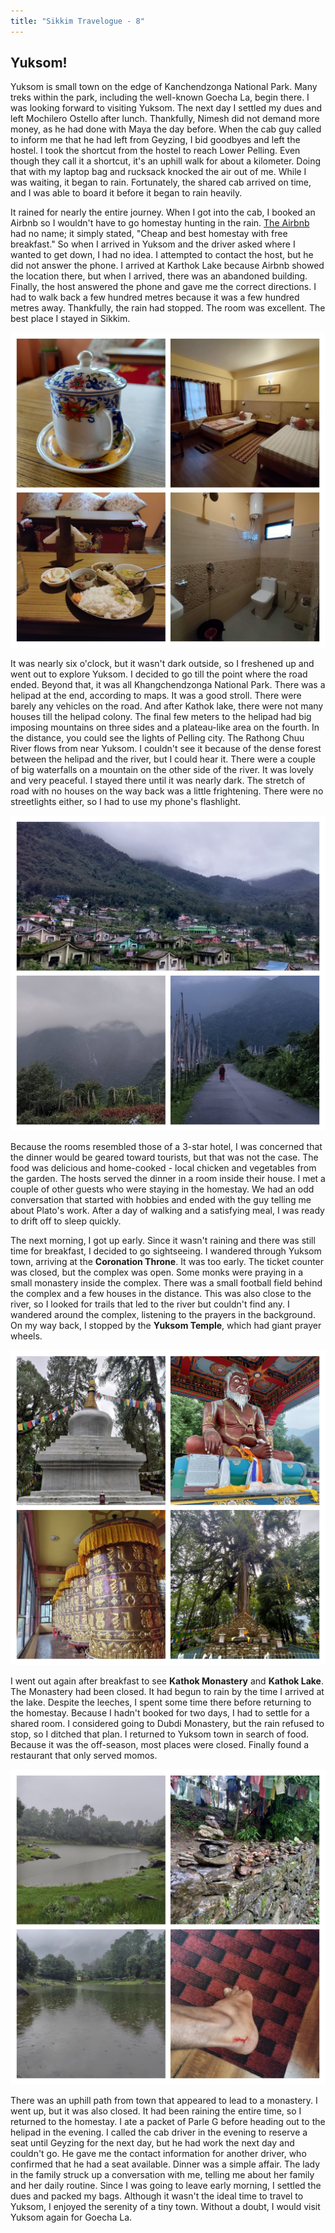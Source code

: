 ```yaml
---
title: "Sikkim Travelogue - 8"
---
```

 
## Yuksom!

Yuksom is small town on the edge of Kanchendzonga National Park. Many treks within the park, including the well-known Goecha La, begin there. I was looking forward to visiting Yuksom. The next day I settled my dues and left Mochilero Ostello after lunch. Thankfully, Nimesh did not demand more money, as he had done with Maya the day before. When the cab guy called to inform me that he had left from Geyzing, I bid goodbyes and left the hostel. I took the shortcut from the hostel to reach Lower Pelling. Even though they call it a shortcut, it's an uphill walk for about a kilometer. Doing that with my laptop bag and rucksack knocked the air out of me. While I was waiting, it began to rain. Fortunately, the shared cab arrived on time, and I was able to board it before it began to rain heavily.

It rained for nearly the entire journey. When I got into the cab, I booked an Airbnb so I wouldn't have to go homestay hunting in the rain. [The Airbnb](https://www.airbnb.co.in/rooms/546174173452748552) had no name; it simply stated, "Cheap and best homestay with free breakfast." So when I arrived in Yuksom and the driver asked where I wanted to get down, I had no idea. I attempted to contact the host, but he did not answer the phone. I arrived at Karthok Lake because Airbnb showed the location there, but when I arrived, there was an abandoned building. Finally, the host answered the phone and gave me the correct directions. I had to walk back a few hundred metres because it was a few hundred metres away. Thankfully, the rain had stopped. The room was excellent. The best place I stayed in Sikkim.

![Yuksom Homestay](/assets/images/posts/sikkim-travelogue/yuksom-homestay.jpg)

It was nearly six o'clock, but it wasn't dark outside, so I freshened up and went out to explore Yuksom. I decided to go till the point where the road ended. Beyond that, it was all Khangchendzonga National Park. There was a helipad at the end, according to maps. It was a good stroll. There were barely any vehicles on the road. And after Kathok lake, there were not many houses till the helipad colony. The final few meters to the helipad had big imposing mountains on three sides and a plateau-like area on the fourth. In the distance, you could see the lights of Pelling city. The Rathong Chuu River flows from near Yuksom. I couldn't see it because of the dense forest between the helipad and the river, but I could hear it. There were a couple of big waterfalls on a mountain on the other side of the river. It was lovely and very peaceful. I stayed there until it was nearly dark. The stretch of road with no houses on the way back was a little frightening. There were no streetlights either, so I had to use my phone's flashlight.

![Yuksom Helipad](/assets/images/posts/sikkim-travelogue/yuksom-helipad.jpg)

Because the rooms resembled those of a 3-star hotel, I was concerned that the dinner would be geared toward tourists, but that was not the case. The food was delicious and home-cooked - local chicken and vegetables from the garden. The hosts served the dinner in a room inside their house. I met a couple of other guests who were staying in the homestay. We had an odd conversation that started with hobbies and ended with the guy telling me about Plato's work. After a day of walking and a satisfying meal, I was ready to drift off to sleep quickly.

The next morning, I got up early. Since it wasn't raining and there was still time for breakfast, I decided to go sightseeing. I wandered through Yuksom town, arriving at the **Coronation Throne**. It was too early. The ticket counter was closed, but the complex was open. Some monks were praying in a small monastery inside the complex. There was a small football field behind the complex and a few houses in the distance. This was also close to the river, so I looked for trails that led to the river but couldn't find any. I wandered around the complex, listening to the prayers in the background. On my way back, I stopped by the **Yuksom Temple**, which had giant prayer wheels.

![Coronation Throne and Yuksom Temple](/assets/images/posts/sikkim-travelogue/yuksom-sightseeing-1.jpg)

I went out again after breakfast to see **Kathok Monastery** and **Kathok Lake**. The Monastery had been closed. It had begun to rain by the time I arrived at the lake. Despite the leeches, I spent some time there before returning to the homestay. Because I hadn't booked for two days, I had to settle for a shared room. I considered going to Dubdi Monastery, but the rain refused to stop, so I ditched that plan. I returned to Yuksom town in search of food. Because it was the off-season, most places were closed. Finally found a restaurant that only served momos.

![Kathok Lake](/assets/images/posts/sikkim-travelogue/yuksom-sightseeing-2.jpg)

There was an uphill path from town that appeared to lead to a monastery. I went up, but it was also closed. It had been raining the entire time, so I returned to the homestay. I ate a packet of Parle G before heading out to the helipad in the evening. I called the cab driver in the evening to reserve a seat until Geyzing for the next day, but he had work the next day and couldn't go. He gave me the contact information for another driver, who confirmed that he had a seat available. Dinner was a simple affair. The lady in the family struck up a conversation with me, telling me about her family and her daily routine. Since I was going to leave early morning, I settled the dues and packed my bags. Although it wasn't the ideal time to travel to Yuksom, I enjoyed the serenity of a tiny town. Without a doubt, I would visit Yuksom again for Goecha La.